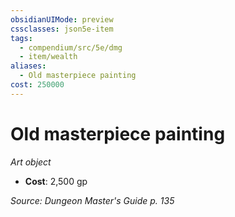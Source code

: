 ```yaml
---
obsidianUIMode: preview
cssclasses: json5e-item
tags:
  - compendium/src/5e/dmg
  - item/wealth
aliases:
  - Old masterpiece painting
cost: 250000
---
```

# Old masterpiece painting
*Art object*  

- **Cost**: 2,500 gp

*Source: Dungeon Master's Guide p. 135*
